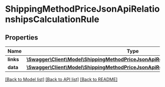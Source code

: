 # ShippingMethodPriceJsonApiRelationshipsCalculationRule

## Properties
Name | Type | Description | Notes
------------ | ------------- | ------------- | -------------
**links** | [**\Swagger\Client\Model\ShippingMethodPriceJsonApiRelationshipsCalculationRuleLinks**](ShippingMethodPriceJsonApiRelationshipsCalculationRuleLinks.md) |  | [optional] 
**data** | [**\Swagger\Client\Model\ShippingMethodPriceJsonApiRelationshipsCalculationRuleData**](ShippingMethodPriceJsonApiRelationshipsCalculationRuleData.md) |  | [optional] 

[[Back to Model list]](../../README.md#documentation-for-models) [[Back to API list]](../../README.md#documentation-for-api-endpoints) [[Back to README]](../../README.md)

